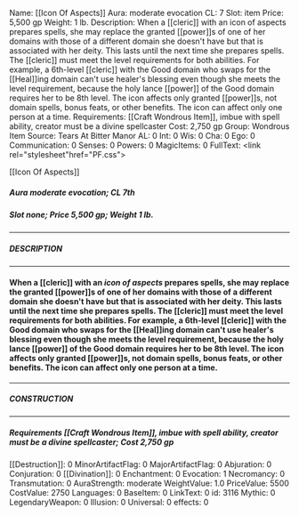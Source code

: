 Name: [[Icon Of Aspects]]
Aura: moderate evocation
CL: 7
Slot: item
Price: 5,500 gp
Weight: 1 lb.
Description: When a [[cleric]] with an icon of aspects prepares spells, she may replace the granted [[power]]s of one of her domains with those of a different domain she doesn't have but that is associated with her deity. This lasts until the next time she prepares spells. The [[cleric]] must meet the level requirements for both abilities. For example, a 6th-level [[cleric]] with the Good domain who swaps for the [[Heal]]ing domain can't use healer's blessing even though she meets the level requirement, because the holy lance [[power]] of the Good domain requires her to be 8th level. The icon affects only granted [[power]]s, not domain spells, bonus feats, or other benefits. The icon can affect only one person at a time.
Requirements: [[Craft Wondrous Item]], imbue with spell ability, creator must be a divine spellcaster
Cost: 2,750 gp
Group: Wondrous Item
Source: Tears At Bitter Manor
AL: 0
Int: 0
Wis: 0
Cha: 0
Ego: 0
Communication: 0
Senses: 0
Powers: 0
MagicItems: 0
FullText: <link rel="stylesheet"href="PF.css"><div class="heading"><p class="alignleft">[[Icon Of Aspects]]</p><div style="clear: both;"></div></div><div><h5><b>Aura </b>moderate evocation; <b>CL </b>7th</h5><h5><b>Slot </b>none; <b>Price </b>5,500 gp; <b>Weight </b>1 lb.</h5></div><hr/><div><h5><b>DESCRIPTION</b></h5></div><hr/><div><h4><p>When a [[cleric]] with an <i>icon of aspects</i> prepares spells, she may replace the granted [[power]]s of one of her domains with those of a different domain she doesn't have but that is associated with her deity. This lasts until the next time she prepares spells. The [[cleric]] must meet the level requirements for both abilities. For example, a 6th-level [[cleric]] with the Good domain who swaps for the [[Heal]]ing domain can't use healer's blessing even though she meets the level requirement, because the holy lance [[power]] of the Good domain requires her to be 8th level. The icon affects only granted [[power]]s, not domain spells, bonus feats, or other benefits. The icon can affect only one person at a time.</p></h4></div><hr/><div><h5><b>CONSTRUCTION</b></h5></div><hr/><div><h5><b>Requirements </b>[[Craft Wondrous Item]], <i>imbue with spell ability</i>, creator must be a divine spellcaster; <b>Cost </b>2,750 gp</h5></div>
[[Destruction]]: 0
MinorArtifactFlag: 0
MajorArtifactFlag: 0
Abjuration: 0
Conjuration: 0
[[Divination]]: 0
Enchantment: 0
Evocation: 1
Necromancy: 0
Transmutation: 0
AuraStrength: moderate
WeightValue: 1.0
PriceValue: 5500
CostValue: 2750
Languages: 0
BaseItem: 0
LinkText: 0
id: 3116
Mythic: 0
LegendaryWeapon: 0
Illusion: 0
Universal: 0
effects: 0

